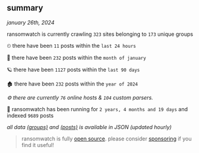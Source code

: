 
## summary
_january 26th, 2024_

ransomwatch is currently crawling `323` sites belonging to `173` unique groups

⏲ there have been `11` posts within the `last 24 hours`

🦈 there have been `232` posts within the `month of january`

🪐 there have been `1127` posts within the `last 90 days`

🏚 there have been `232` posts within the `year of 2024`

_⚙️ there are currently `76` online hosts & `104` custom parsers._

🦕 ransomwatch has been running for `2 years, 4 months and 19 days` and indexed `9689` posts

_all data  [(groups)](http://ransomwhat.telemetry.ltd/groups) and [(posts)](http://ransomwhat.telemetry.ltd/posts) is available in JSON (updated hourly)_

> ransomwatch is fully [open source](https://github.com/joshhighet/ransomwatch#ransomwatch--). please consider [sponsoring](https://github.com/sponsors/joshhighet) if you find it useful!
